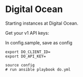 Digital Ocean
=============

Starting instances at Digital Ocean.

Get your v1 API keys:

In config.sample, save as config
```
export DO_CLIENT_ID=
export DO_API_KEY=
```

```
source config
# run ansible playbook do.yml
```
